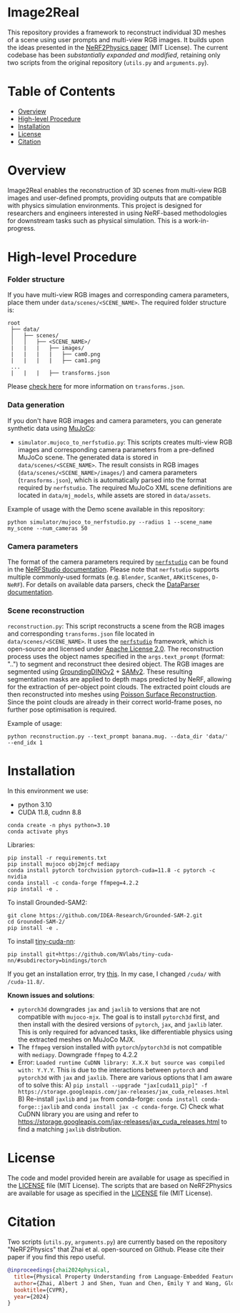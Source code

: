 # Image2Real

This repository provides a framework to reconstruct individual 3D meshes of a scene using user prompts and multi-view RGB images. It builds upon the ideas presented in the [NeRF2Physics paper](https://ajzhai.github.io/NeRF2Physics/) (MIT License). The current codebase has been _substantially expanded and modified_, retaining only two scripts from the original repository (`utils.py` and `arguments.py`).

# Table of Contents
- [Overview](#overview)
- [High-level Procedure](#high-level-procedure)
- [Installation](#installation)
- [License](#license)
- [Citation](#citation)

# Overview
Image2Real enables the reconstruction of 3D scenes from multi-view RGB images and user-defined prompts, providing outputs that are compatible with physics simulation environments. This project is designed for researchers and engineers interested in using NeRF-based methodologies for downstream tasks such as physical simulation. This is a work-in-progress.

# High-level Procedure
### Folder structure
If you have multi-view RGB images and corresponding camera parameters,  place them under `data/scenes/<SCENE_NAME>`. The required folder structure is:
```
root
 ├── data/
 │   ├── scenes/
 │   │   ├── <SCENE_NAME>/ 
 |   |   |   ├── images/  
 |   |   |   |   ├── cam0.png
 |   |   |   |   ├── cam1.png
 ...
 |   |   |   ├── transforms.json
```
  Please [check here](#camera-parameters) for more information on `transforms.json`.
### Data generation
 If you don't have RGB images and camera parameters, you can generate synthetic data using [MuJoCo](https://mujoco.readthedocs.io/en/stable/overview.html):
  - `simulator.mujoco_to_nerfstudio.py`: This scripts creates multi-view RGB images and corresponding camera parameters from a pre-defined MuJoCo scene. The generated data is stored in `data/scenes/<SCENE_NAME>`. The result consists in RGB images (`data/scenes/<SCENE_NAME>/images/`) and camera parameters (`transforms.json`), which is automatically parsed into the format required by `nerfstudio`. The required MuJoCo XML scene definitions are located in `data/mj_models`, while assets are stored in `data/assets`.

Example of usage with the Demo scene available in this repository:
 ```[python]
python simulator/mujoco_to_nerfstudio.py --radius 1 --scene_name my_scene --num_cameras 50
 ```
### Camera parameters
The format of the camera parameters required by [`nerfstudio`](https://docs.nerf.studio/) can be found in the [NeRFStudio documentation](https://docs.nerf.studio/quickstart/data_conventions.html). Please note that `nerfstudio` supports multiple commonly-used formats (e.g. `Blender`, `ScanNet`, `ARKitScenes`, `D-NeRF`). For details on available data parsers, check the [DataParser documentation](https://docs.nerf.studio/developer_guides/pipelines/dataparsers.html#dataparsers). 

### Scene reconstruction
`reconstruction.py`: This script reconstructs a scene from the RGB images and corresponding `transforms.json` file located in `data/scenes/<SCENE_NAME>`. It uses the  [`nerfstudio`](https://docs.nerf.studio/) framework, which is open-source and licensed under [Apache License 2.0](https://github.com/nerfstudio-project/nerfstudio/blob/main/LICENSE). 
The reconstruction process uses the object names specified in the `args.text_prompt` (format: "<OBJECT>.<OBJECT>.") to segment and reconstruct thee desired object. The RGB images are segmented using [GroundingDINOv2](https://github.com/IDEA-Research/GroundingDINO) + [SAMv2](https://github.com/facebookresearch/sam2). These resulting segmentation masks are applied to depth maps predicted by NeRF, allowing for the extraction of per-object point clouds. The extracted point clouds are then reconstructed into meshes using [Poisson Surface Reconstruction](https://www.open3d.org/docs/latest/tutorial/Advanced/surface_reconstruction.html#Poisson-surface-reconstruction). Since the point clouds are already in their correct world-frame poses, no further pose optimisation is required.

Example of usage:
```
python reconstruction.py --text_prompt banana.mug. --data_dir 'data/' --end_idx 1
``` 

# Installation
In this environment we use:
- python 3.10
- CUDA 11.8, cudnn 8.8

```
conda create -n phys python=3.10
conda activate phys
```

Libraries:
```
pip install -r requirements.txt
pip install mujoco obj2mjcf mediapy
conda install pytorch torchvision pytorch-cuda=11.8 -c pytorch -c nvidia
conda install -c conda-forge ffmpeg=4.2.2
pip install -e .
```

To install Grounded-SAM2:
```
git clone https://github.com/IDEA-Research/Grounded-SAM-2.git
cd Grounded-SAM-2/
pip install -e .
```
To install [tiny-cuda-nn](https://github.com/NVlabs/tiny-cuda-nn):
```
pip install git+https://github.com/NVlabs/tiny-cuda-nn/#subdirectory=bindings/torch
```
If you get an installation error, try [this](https://github.com/NVlabs/tiny-cuda-nn/issues/183#issuecomment-1342828785). In my case, I changed `/cuda/` with `/cuda-11.8/`.


**Known issues and solutions**: 
- `pytorch3d` downgrades `jax` and `jaxlib` to versions that are not compatible with `mujoco-mjx`. The goal is to install `pytorch3d` first, and then install with the desired versions of `pytorch`, `jax`, and `jaxlib` later. This is only required for advanced tasks, like differentiable physics using the extracted meshes on MuJoCo MJX.
- The `ffmpeg` version installed with `pytorch`/`pytorch3d` is not compatible with `mediapy`. Downgrade `ffmpeg` to 4.2.2
- Error: `Loaded runtime CuDNN library: X.X.X but source was compiled with: Y.Y.Y`. This is due to the interactions between `pytorch` and `pytorch3d` with `jax` and `jaxlib`. There are various options that I am aware of to solve this: A) `pip install --upgrade "jax[cuda11_pip]" -f https://storage.googleapis.com/jax-releases/jax_cuda_releases.html` B) Re-install `jaxlib` and `jax` from conda-forge: `conda install conda-forge::jaxlib` and `conda install jax -c conda-forge`. C) Check what CuDNN library you are using and refer to https://storage.googleapis.com/jax-releases/jax_cuda_releases.html to find a matching `jaxlib` distribution.

# License
The code and model provided herein are available for usage as specified in the [LICENSE](https://github.com/maurock/image2physics/blob/master/LICENSE) file (MIT License). The scripts that are based on NeRF2Physics are available for usage as specified in the [LICENSE](https://github.com/ajzhai/NeRF2Physics/blob/master/LICENSE) file (MIT License).

# Citation
Two scripts (`utils.py`, `arguments.py`) are currently based on the repository "NeRF2Physics" that Zhai et al. open-sourced on Github. Please cite their paper if you find this repo useful.

```bibtex
@inproceedings{zhai2024physical,
  title={Physical Property Understanding from Language-Embedded Feature Fields},
  author={Zhai, Albert J and Shen, Yuan and Chen, Emily Y and Wang, Gloria X and Wang, Xinlei and Wang, Sheng and Guan, Kaiyu and Wang, Shenlong},
  booktitle={CVPR},
  year={2024}
}
```